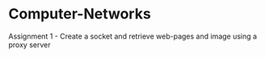 # Computer-Networks
Assignment 1 - Create a socket and retrieve web-pages and image using a proxy server
